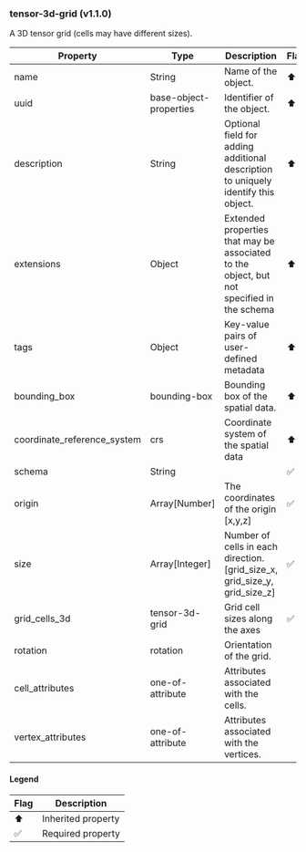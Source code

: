 ### tensor-3d-grid (v1.1.0)
A 3D tensor grid (cells may have different sizes).

| Property | Type | Description | Flags |
|---|---|---|---|
| name | String | Name of the object. | ⬆️ ✅ |
| uuid | base-object-properties | Identifier of the object. | ⬆️ ✅ |
| description | String | Optional field for adding additional description to uniquely identify this object. | ⬆️ |
| extensions | Object | Extended properties that may be associated to the object, but not specified in the schema | ⬆️ |
| tags | Object | Key-value pairs of user-defined metadata | ⬆️ |
| bounding_box | bounding-box | Bounding box of the spatial data. | ⬆️ ✅ |
| coordinate_reference_system | crs | Coordinate system of the spatial data | ⬆️ ✅ |
| schema | String |  | ✅ |
| origin | Array[Number] | The coordinates of the origin [x,y,z] | ✅ |
| size | Array[Integer] | Number of cells in each direction. [grid_size_x, grid_size_y, grid_size_z] | ✅ |
| grid_cells_3d | tensor-3d-grid | Grid cell sizes along the axes | ✅ |
| rotation | rotation | Orientation of the grid. |  |
| cell_attributes | one-of-attribute | Attributes associated with the cells. |  |
| vertex_attributes | one-of-attribute | Attributes associated with the vertices. |  |


#### Legend

| Flag | Description |
| --- | --- |
| ⬆️ | Inherited property |
| ✅ | Required property |


